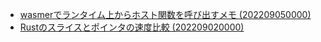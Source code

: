 - [wasmerでランタイム上からホスト関数を呼び出すメモ (202209050000)](./articles/20220905_wasmer.md)
- [Rustのスライスとポインタの速度比較 (202209020000)](./articles/20220902_speed_test_slice_vs_pointer.md)
